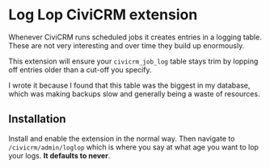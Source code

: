# Log Lop CiviCRM extension

Whenever CiviCRM runs scheduled jobs it creates entries in a logging table.
These are not very interesting and over time they build up enormously.

This extension will ensure your `civicrm_job_log` table stays trim by lopping
off entries older than a cut-off you specify.

I wrote it because I found that this table was the biggest in my database, which
was making backups slow and generally being a waste of resources.

## Installation

Install and enable the extension in the normal way. Then navigate to
`/civicrm/admin/loglop` which is where you say at what age you want to lop your
logs. **It defaults to never**.
